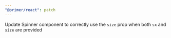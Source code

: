```yaml
---
"@primer/react": patch
---
```


Update Spinner component to correctly use the `size` prop when both `sx` and `size` are provided
